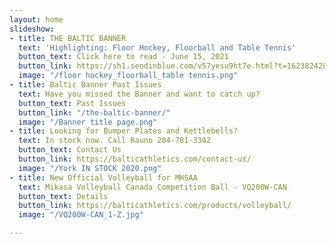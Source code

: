 ```yaml
---
layout: home
slideshow:
- title: THE BALTIC BANNER
  text: 'Highlighting: Floor Hockey, Floorball and Table Tennis'
  button_text: Click here to read - June 15, 2021
  button_link: https://sh1.sendinblue.com/v57yesu9ht7e.html?t=1623824284
  image: "/floor hockey_floorball_table tennis.png"
- title: Baltic Banner Past Issues
  text: Have you missed the Banner and want to catch up?
  button_text: Past Issues
  button_link: "/the-baltic-banner/"
  image: "/Banner title page.png"
- title: Looking for Bumper Plates and Kettlebells?
  text: In stock now. Call Rauno 204-781-3342
  button_text: Contact Us
  button_link: https://balticathletics.com/contact-us/
  image: "/York IN STOCK 2020.png"
- title: New Official Volleyball for MHSAA
  text: Mikasa Volleyball Canada Competition Ball - VQ200W-CAN
  button_text: Details
  button_link: https://balticathletics.com/products/volleyball/
  image: "/VQ200W-CAN_1-Z.jpg"

---
```

